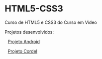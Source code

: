 # HTML5-CSS3
 Curso de HTML5 e CSS3 do Curso em Vídeo

<p>Projetos desenvolvidos:</p>
<p><a href="https://gustavopimentaribeiro.github.io/HTML5-CSS3/Módulo%202/desafios/desafio10/" target="_blank" style="padding-left: 10px">Projeto Android</a></p>
<p><a href="https://gustavopimentaribeiro.github.io/HTML5-CSS3/Módulo%203/desafios/desafio12/" target="_blank" style="padding-left: 10px">Projeto Cordel</a></p>

